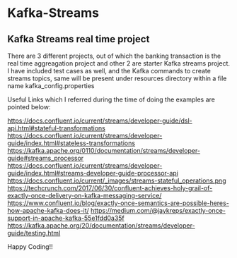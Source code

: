# Kafka-Streams

Kafka Streams real time project
---------------------------------------------
There are 3 different projects, out of which the banking transaction is the real time aggreagation project and other 2 are starter Kafka streams project. I have included test cases as well, and the Kafka commands to create streams topics, same will be present under resources directory within a file name kafka_config.properties

Useful Links which I referred during the time of doing the examples are pointed below:

https://docs.confluent.io/current/streams/developer-guide/dsl-api.html#stateful-transformations
https://docs.confluent.io/current/streams/developer-guide/index.html#stateless-transformations
https://kafka.apache.org/0110/documentation/streams/developer-guide#streams_processor
https://docs.confluent.io/current/streams/developer-guide/index.html#streams-developer-guide-processor-api
https://docs.confluent.io/current/_images/streams-stateful_operations.png
https://techcrunch.com/2017/06/30/confluent-achieves-holy-grail-of-exactly-once-delivery-on-kafka-messaging-service/
https://www.confluent.io/blog/exactly-once-semantics-are-possible-heres-how-apache-kafka-does-it/
https://medium.com/@jaykreps/exactly-once-support-in-apache-kafka-55e1fdd0a35f
https://kafka.apache.org/20/documentation/streams/developer-guide/testing.html

Happy Coding!!
